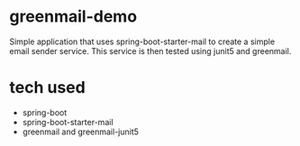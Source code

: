 # greenmail-demo
Simple application that uses spring-boot-starter-mail to create a simple email sender
service. This service is then tested using junit5 and greenmail.

# tech used
* spring-boot
* spring-boot-starter-mail
* greenmail and greenmail-junit5